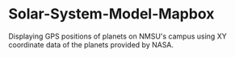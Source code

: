 # Solar-System-Model-Mapbox
Displaying GPS positions of planets on NMSU's campus using XY coordinate data of the planets provided by NASA.
